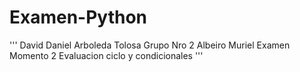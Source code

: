 # Examen-Python
'''
David Daniel Arboleda Tolosa
Grupo Nro 2
Albeiro Muriel
Examen Momento 2 Evaluacion ciclo y condicionales
'''
